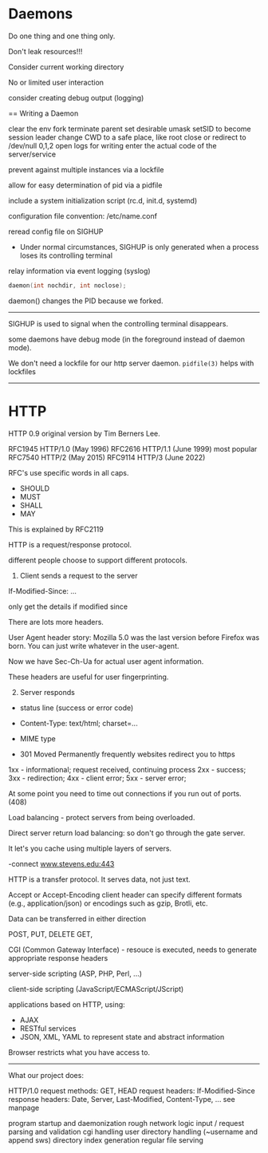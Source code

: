 # Daemons

Do one thing and one thing only.

Don't leak resources!!!

Consider current working directory

No or limited user interaction

consider creating debug output (logging)

== Writing a Daemon

clear the env
fork
terminate parent
set desirable umask
setSID to become session leader
change CWD to a safe place, like root
close or redirect to /dev/null 0,1,2
open logs for writing
enter the actual code of the server/service

prevent against multiple instances via a lockfile

allow for easy determination of pid via a pidfile

include a system initialization script (rc.d, init.d, systemd)

configuration file convention: /etc/name.conf

reread config file on SIGHUP
- Under normal circumstances, SIGHUP is only generated when a
  process loses its controlling terminal

relay information via event logging (syslog)

```c
daemon(int nochdir, int noclose);
```

daemon() changes the PID because we forked.

---

SIGHUP is used to signal when the controlling terminal disappears.

some daemons have debug mode (in the foreground instead of daemon mode).

We don't need a lockfile for our http server daemon.
`pidfile(3)` helps with lockfiles

---

# HTTP

HTTP 0.9
original version by Tim Berners Lee.

RFC1945 HTTP/1.0 (May 1996)
RFC2616 HTTP/1.1 (June 1999) most popular
RFC7540 HTTP/2 (May 2015)
RFC9114 HTTP/3 (June 2022)

RFC's use specific words in all caps.
- SHOULD
- MUST
- SHALL
- MAY

This is explained by RFC2119

HTTP is a request/response protocol.

different people choose to support different protocols.

1. Client sends a request to the server

If-Modified-Since: ...

only get the details if modified since


There are lots more headers.

User Agent header story:
Mozilla 5.0 was the last version before Firefox was born.
You can just write whatever in the user-agent.

Now we have Sec-Ch-Ua for actual user agent information.

These headers are useful for user fingerprinting.


2. Server responds

- status line (success or error code)

- Content-Type: text/html; charset=...

- MIME type

- 301 Moved Permanently
    frequently websites redirect you to https

1xx - informational; request received, continuing process
2xx - success;
3xx - redirection;
4xx - client error;
5xx - server error;


At some point you need to time out connections if you run out of ports.
(408)

Load balancing - protect servers from being overloaded.

Direct server return load balancing: so don't go through the gate server.

It let's you cache using multiple layers of servers.

-connect www.stevens.edu:443


HTTP is a transfer protocol. It serves data, not just text.

Accept or Accept-Encoding client header can specify different formats (e.g., application/json)
or encodings such as gzip, Brotli, etc.

Data can be transferred in either direction

POST, PUT, DELETE
GET,


CGI (Common Gateway Interface) - resouce is executed, needs to generate appropriate
    response headers

server-side scripting (ASP, PHP, Perl, ...)

client-side scripting (JavaScript/ECMAScript/JScript)

applications based on HTTP, using:
- AJAX
- RESTful services
- JSON, XML, YAML to represent state and abstract information

Browser restricts what you have access to.

---

What our project does:

HTTP/1.0
request methods: GET, HEAD
request headers: If-Modified-Since
response headers: Date, Server, Last-Modified, Content-Type, ... see manpage


program startup and daemonization
rough network logic
input / request parsing and validation
cgi handling
user directory handling (~username and append sws)
directory index generation
regular file serving


